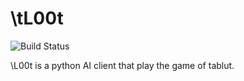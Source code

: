 # \tL00t

![Build Status](https://travis-ci.com/andrea-mengascini/Tab_L00t.svg?token=sNpGfCwysJRk53hyc5yU&branch=master)

\L00t is a python AI client that play the game of tablut.
